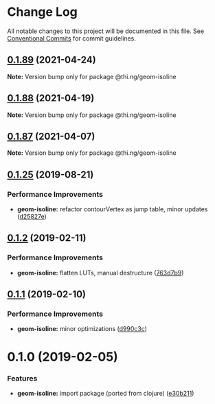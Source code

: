 # Change Log

All notable changes to this project will be documented in this file.
See [Conventional Commits](https://conventionalcommits.org) for commit guidelines.

## [0.1.89](https://github.com/thi-ng/umbrella/compare/@thi.ng/geom-isoline@0.1.88...@thi.ng/geom-isoline@0.1.89) (2021-04-24)

**Note:** Version bump only for package @thi.ng/geom-isoline





## [0.1.88](https://github.com/thi-ng/umbrella/compare/@thi.ng/geom-isoline@0.1.87...@thi.ng/geom-isoline@0.1.88) (2021-04-19)

**Note:** Version bump only for package @thi.ng/geom-isoline





## [0.1.87](https://github.com/thi-ng/umbrella/compare/@thi.ng/geom-isoline@0.1.86...@thi.ng/geom-isoline@0.1.87) (2021-04-07)

**Note:** Version bump only for package @thi.ng/geom-isoline





## [0.1.25](https://github.com/thi-ng/umbrella/compare/@thi.ng/geom-isoline@0.1.24...@thi.ng/geom-isoline@0.1.25) (2019-08-21)

### Performance Improvements

* **geom-isoline:** refactor contourVertex as jump table, minor updates ([d25827e](https://github.com/thi-ng/umbrella/commit/d25827e))

## [0.1.2](https://github.com/thi-ng/umbrella/compare/@thi.ng/geom-isoline@0.1.1...@thi.ng/geom-isoline@0.1.2) (2019-02-11)

### Performance Improvements

* **geom-isoline:** flatten LUTs, manual destructure ([763d7b9](https://github.com/thi-ng/umbrella/commit/763d7b9))

## [0.1.1](https://github.com/thi-ng/umbrella/compare/@thi.ng/geom-isoline@0.1.0...@thi.ng/geom-isoline@0.1.1) (2019-02-10)

### Performance Improvements

* **geom-isoline:** minor optimizations ([d990c3c](https://github.com/thi-ng/umbrella/commit/d990c3c))

# 0.1.0 (2019-02-05)

### Features

* **geom-isoline:** import package (ported from clojure) ([e30b211](https://github.com/thi-ng/umbrella/commit/e30b211))
